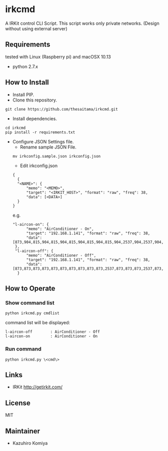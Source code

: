 # irkcmd
A IRKit control CLI Script.
This script works only private networks. (Design without using external server)

## Requirements
tested with Linux (Raspberry pi) and macOSX 10.13

* python 2.7.x

## How to Install
* Install PIP.
* Clone this repository.
```
git clone https://github.com/thesaitama/irkcmd.git
```   
* Install dependencies.
```
cd irkcmd
pip install -r requirements.txt
```
* Configure JSON Settings file.
  + Rename sample JSON File.
  ```
  mv irkconfig.sample.json irkconfig.json
  ```
  + Edit irkconfig.json
  ```
  {
    {
    "<NAME>": {
        "memo": "<MEMO>",
        "target": "<IRKIT_HOST>", "format": "raw", "freq": 38,
        "data": [<DATA>]
    }
  }
  ```
  e.g. 
  ```
  "l-aircon-on": {
        "memo": "AirConditioner - On",
        "target": "192.168.1.141", "format": "raw", "freq": 38,
        "data": [873,904,815,904,815,904,815,904,815,904,815,904,2537,904,2537,904,815,904,815,904,815,904,2537,904,2537,904]
   },
   "l-aircon-off": {
        "memo": "AirConditioner - Off",
        "target": "192.168.1.141", "format": "raw", "freq": 38,
        "data": [873,873,873,873,873,873,873,873,873,873,2537,873,873,873,2537,873,873,873,873,873,873,873,2537,873,2537,873]
    }
  ```

## How to Operate
### Show command list
```
python irkcmd.py cmdlist
```
command list will be displayed:
```
l-aircon-off        : AirConditioner - Off
l-aircon-on         : AirConditioner - On
```

### Run command
```
python irkcmd.py \<cmd\>
```

## Links
* IRKit
 http://getirkit.com/

## License
MIT

## Maintainer
* Kazuhiro Komiya

